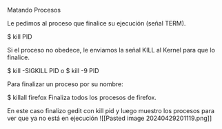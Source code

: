 Matando Procesos

Le pedimos al proceso que finalice su ejecución (señal TERM). 

$ kill PID 

Si el proceso no obedece, le enviamos la señal KILL al Kernel para que lo finalice. 

$ kill -SIGKILL PID o $ kill -9 PID 

Para finalizar un proceso por su nombre: 

$ killall firefox Finaliza todos los procesos de firefox.

En este caso finalizo gedit con kill pid y luego muestro los procesos para ver que ya no está en ejecución
![[Pasted image 20240429201119.png]]



